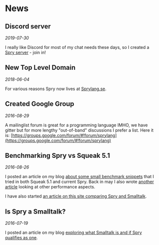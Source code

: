 # News

## Discord server
_2019-07-30_

I really like Discord for most of my chat needs these days, so I created a [Spry server](https://discord.gg/mK8HZNd) - join in!

## New Top Level Domain
_2018-06-04_

For various reasons Spry now lives at [Sprylang.se](http://sprylang.se).

## Created Google Group
_2016-08-29_

A mailinglist forum is great for a programming language IMHO, we have gitter but for more lengthy "out-of-band" discussions I prefer a list. Here it is: [https://groups.google.com/forum/#!forum/sprylang](https://groups.google.com/forum/#!forum/sprylang)

## Benchmarking Spry vs Squeak 5.1
_2016-08-26_

I posted an article on my blog [about some small benchmark snippets](http://goran.krampe.se/2016/08/26/benchmarking-spry-vs-squeak/) that I tried in both Squeak 5.1 and current Spry. Back in may I also wrote [another article](http://goran.krampe.se/2016/05/24/spry-performance/) looking at other performance aspects.

I have also started [an article on this site comparing Spry and Smalltalk](spry-vs-smalltalk).

## Is Spry a Smalltalk? 
_2016-07-19_

I posted an article on my blog [exploring what Smalltalk is and if Spry qualifies as one](http://goran.krampe.se/2016/07/19/spry-is-a-smalltalk/).

